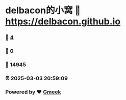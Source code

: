# delbacon的小窝 :link: https://delbacon.github.io 
### :page_facing_up: [4](https://delbacon.github.io/tag.html) 
### :speech_balloon: 0 
### :hibiscus: 14945 
### :alarm_clock: 2025-03-03 20:59:09 
### Powered by :heart: [Gmeek](https://github.com/Meekdai/Gmeek)
